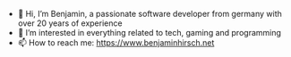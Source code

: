 - 👋 Hi, I’m Benjamin, a passionate software developer from germany with over 20 years of experience
- 👀 I’m interested in everything related to tech, gaming and programming
- 📫 How to reach me: https://www.benjaminhirsch.net

<!---
benjaminhirsch/benjaminhirsch is a ✨ special ✨ repository because its `README.md` (this file) appears on your GitHub profile.
You can click the Preview link to take a look at your changes.
--->
